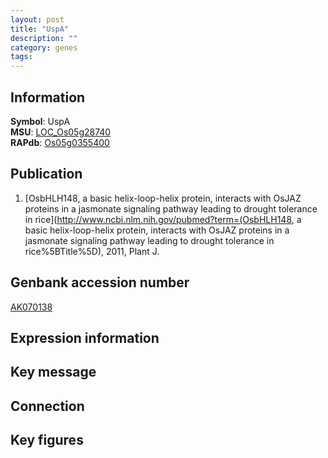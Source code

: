 ```yaml
---
layout: post
title: "UspA"
description: ""
category: genes
tags: 
---
```


## Information
__Symbol__: UspA  
__MSU__: [LOC_Os05g28740](http://rice.plantbiology.msu.edu/cgi-bin/ORF_infopage.cgi?orf=LOC_Os05g28740)  
__RAPdb__: [Os05g0355400](http://rapdb.dna.affrc.go.jp/viewer/gbrowse_details/irgsp1?name=Os05g0355400)  

## Publication
1. [OsbHLH148, a basic helix-loop-helix protein, interacts with OsJAZ proteins in a jasmonate signaling pathway leading to drought tolerance in rice](http://www.ncbi.nlm.nih.gov/pubmed?term=(OsbHLH148, a basic helix-loop-helix protein, interacts with OsJAZ proteins in a jasmonate signaling pathway leading to drought tolerance in rice%5BTitle%5D), 2011, Plant J.

## Genbank accession number
[AK070138](http://www.ncbi.nlm.nih.gov/nuccore/AK070138)

## Expression information

## Key message

## Connection

## Key figures


